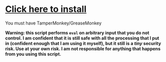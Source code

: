 # [Click here to install](https://github.com/TheGuywithTheHat/reddit-imposter-userscript/raw/master/imposter-math.user.js)

You must have TamperMonkey/GreaseMonkey

**Warning: this script performs `eval` on arbitrary input that you do not control. I am confident that it is still safe with all the processing that I put in (confident enough that I am using it myself), but it still is a _tiny_ security risk. Use at your own risk. I am not responsible for anything that happens from you using this script.**
